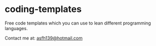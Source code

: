 # coding-templates
Free code templates which you can use to lean different programming languages.

Contact me at: asfh139@hotmail.com
